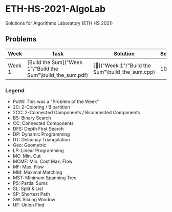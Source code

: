 # ETH-HS-2021-AlgoLab
Solutions for Algorithms Laboratory (ETH HS 2021)

## Problems

| Week      | Task                                                          | Solution                                                        | Score     | Topics        | 
| --------- | ------------------------------------------------------------- | --------------------------------------------------------------- | --------- | ------------- |
| Week 1    | [Build the Sum]("Week 1"/"Build the Sum"\build_the_sum.pdf)   | [:page_with_curl:]("Week 1"/"Build the Sum"\build_the_sum.cpp)  | 100       | ---           |

### Legend
- PotW: This was a "Problem of the Week"
- 2C: 2-Coloring / Bipartition
- 2CC: 2-Connected Components / Biconnected Components
- BS: Binary Search
- CC: Connected Components
- DFS: Depth First Search
- DP: Dynamic Programming
- DT: Delaunay Triangulation
- Geo: Geometric
- LP: Linear Programming
- MC: Min. Cut
- MCMF: Min. Cost Max. Flow
- MF: Max. Flow
- MM: Maximal Matching
- MST: Minimum Spanning Tree
- PS: Partial Sums
- SL: Split & List
- SP: Shortest Path
- SW: Sliding Window
- UF: Union Find
